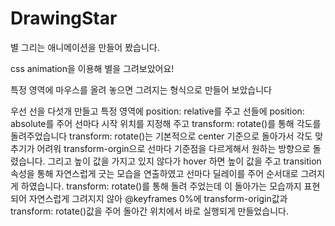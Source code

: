 # DrawingStar
 별 그리는 애니메이션을 만들어 봤습니다.

css animation을 이용해 별을 그려보았어요!

특정 영역에 마우스를 올려 놓으면 그려지는 형식으로 만들어 보았습니다

우선 선을 다섯개 만들고 
특정 영역에 position: relative를 주고 
선들에 position: absolute를 주어 
선마다 시작 위치를 지정해 주고
transform: rotate()를 통해 각도를 돌려주었습니다 
transform: rotate()는 기본적으로 center 기준으로 돌아가서 
각도 맞추기가 어려워 transform-orgin으로 
선마다 기준점을 다르게해서 원하는 방향으로 돌렸습니다.
그리고 높이 값을 가지고 있지 않다가 hover 하면 높이 값을 주고
transition 속성을 통해 자연스럽게 긋는 모습을 연출하였고 
선마다 딜레이를 주어 순서대로 그려지게 하였습니다.
transform: rotate()를 통해 돌려 주었는데 이 돌아가는 모습까지 표현되어 자연스럽게 그려지지 않아 
@keyframes 0%에 transform-origin값과 transform: rotate()값을 주어 돌아간 위치에서 바로 실행되게 만들었습니다.
